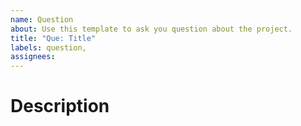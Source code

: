 ```yaml
---
name: Question
about: Use this template to ask you question about the project.
title: "Que: Title"
labels: question, 
assignees:
---
```


# Description


